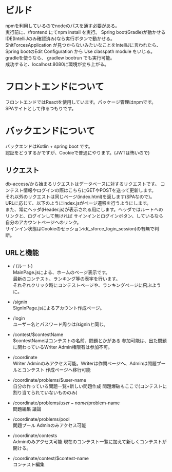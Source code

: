 # ビルド
npmを利用しているのでnodeのパスを通す必要がある。<br>
実行前に、/frontend にてnpm install を実行。
Spring boot(Gradle)が動かせるIDE(IntelliJのみ確認済み)なら実行ボタンで動かせる。<br>
ShitForcesApplication が見つからないみたいなことをIntelliJに言われたら、
Spring bootのEdit Configuration から Use classpath module をいじる。<br>
gradleを使うなら、 gradlew bootrun でも実行可能。<br>
成功すると、localhost:8080に環境が立ち上がる。

# フロントエンドについて
フロントエンドではReactを使用しています。パッケージ管理はnpmです。<br>
SPAサイトとして作るつもりです。

# バックエンドについて
バックエンドはKotlin + spring boot です。<br>
認証をどうするかですが、Cookieで普通にやります。(JWTは怖いので)

## リクエスト
db-access/から始まるリクエストはデータベースに対するリクエストです。
コンテスト情報やログインの際はこちらにGETやPOSTを送って更新します。<br>
それ以外のリクエストは同じページ(index.html)を返します(SPAなので)。<br>
URLに応じて、以下のようにindex.jsがページ遷移を行うようにします。<br>
また、常にヘッダ(Header.js)が表示される用にします。ヘッダではルートへのリンクと、ログインして無ければ
サインインとログインボタン、しているなら自分のアカウントページへのリンク。<br>
サインイン状態はCookieのセッションid(_sforce_login_session)の有無で判断。

## URLと機能
- / (ルート) <br>
MainPage.jsによる、ホームのページ表示です。<br>
最新のコンテスト、ランキング等の表宇を行います。<br>
それぞれクリック時にコンテストページや、ランキングページに飛ぶように。

- /signin <br>
SignInPage.jsによるアカウント作成ページ。<br>

- /login <br>
ユーザー名とパスワード周りは/signinと同じ。<br>

- /contest/$contestName <br>
$contestNameはコンテストの名前、問題とかがある
参加可能は、出た問題に関わっているWriter Admin権限有は参加不可。

- /coordinate <br>
Writer Adminのみアクセス可能。Writerは作問ページへ、Adminは問題プールとコンテスト
作成ページへ移行可能

- /coordinate/problems/$user-name <br>
自分の作っている問題一覧+新しい問題作成 問題爆破もここで(コンテストに割り当てられていないもののみ)

- /coordinate/problems/$user-name/$problem-name <br>
問題編集 議論

- /coordinate/problems/pool <br>
問題プール Adminのみアクセス可能

- /coordinate/contests <br>
Adminのみアクセス可能 現在のコンテスト一覧に加えて新しくコンテストが開ける。

- /coordinate/contest/$contest-name <br>
コンテスト編集